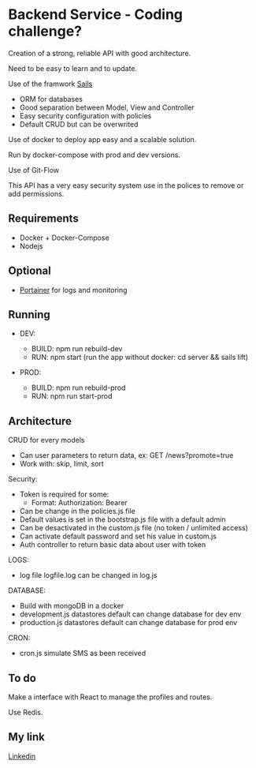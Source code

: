 # Backend Service - Coding challenge?

Creation of a strong, reliable API with good architecture.

Need to be easy to learn and to update.

Use of the framwork [Sails](http://sailsjs.org)
  * ORM for databases
  * Good separation between Model, View and Controller 
  * Easy security configuration with policies
  * Default CRUD but can be overwrited

Use of docker to deploy app easy and a scalable solution.

Run by docker-compose with prod and dev versions.

Use of Git-Flow

This API has a very easy security system use in the polices to remove or add permissions.

Requirements
------

  * Docker + Docker-Compose
  * Nodejs

Optional
------

  * [Portainer](https://portainer.io/) for logs and monitoring

Running
------

* DEV:
  * BUILD: npm run rebuild-dev
  * RUN: npm start (run the app without docker: cd server && sails lift)
  
* PROD:
  * BUILD: npm run rebuild-prod
  * RUN: npm run start-prod

Architecture
------

CRUD for every models
  * Can user parameters to return data, ex: GET /news?promote=true
  * Work with: skip, limit, sort

Security:
  * Token is required for some:
      * Format: Authorization: Bearer <token>
  * Can be change in the policies.js file
  * Default values is set in the bootstrap.js file with a default admin
  * Can be desactivated in the custom.js file (no token / unlimited access)
  * Can activate default password and set his value in custom.js
  * Auth controller to return basic data about user with token

LOGS:
  * log file logfile.log can be changed in log.js

DATABASE:
  * Build with mongoDB in a docker
  * development.js datastores default can change database for dev env
  * production.js datastores default can change database for prod env

CRON:
  * cron.js simulate SMS as been received

To do
------

Make a interface with React to manage the profiles and routes.

Use Redis.

My link
------

[Linkedin](https://fr.linkedin.com/in/florianbadier/en)